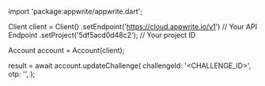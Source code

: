 import 'package:appwrite/appwrite.dart';

Client client = Client()
    .setEndpoint('https://cloud.appwrite.io/v1') // Your API Endpoint
    .setProject('5df5acd0d48c2'); // Your project ID

Account account = Account(client);

 result = await account.updateChallenge(
    challengeId: '<CHALLENGE_ID>',
    otp: '<OTP>',
);
